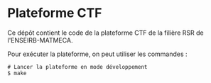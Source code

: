 # Plateforme CTF

Ce dépôt contient le code de la plateforme CTF de la filière RSR de l'ENSEIRB-MATMECA.

Pour exécuter la plateforme, on peut utiliser les commandes :
```shell
# Lancer la plateforme en mode développement
$ make
```
